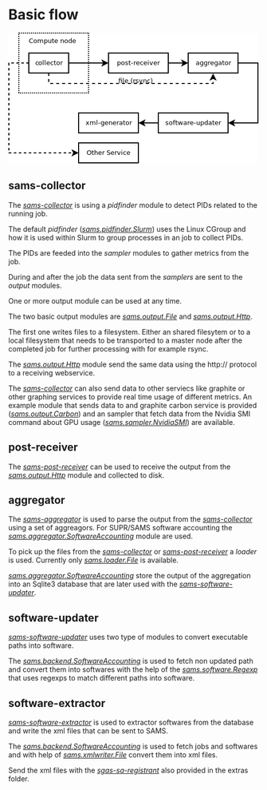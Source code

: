 
# Basic flow

![flow](flow.png "flow")

## sams-collector

The [*sams-collector*](sams-collector.md) is using a *pidfinder* module to detect PIDs related to the running job.

The default *pidfinder* ([*sams.pidfinder.Slurm*](pidfinder/Slurm.md)) uses the Linux CGroup and how it is used within
Slurm to group processes in an job to collect PIDs.

The PIDs are feeded into the *sampler* modules to gather metrics from the job.

During and after the job the data sent from the *samplers* are sent to the *output* modules.

One or more output module can be used at any time.

The two basic output modules are [*sams.output.File*](output/File.md) and [*sams.output.Http*](output/Http.md).

The first one writes files to a filesystem. Either an shared filesytem or to a local filesystem that needs to 
be transported to a master node after the completed job for further processing with for example rsync.

The [*sams.output.Http*](output/Http.md) module send the same data using the http:// protocol to a receiving webservice.

The [*sams-collector*](sams-collector.md) can also send data to other serviecs like graphite or other graphing services to provide
real time usage of different metrics. An example module that sends data to and graphite carbon service is 
provided ([*sams.output.Carbon*](output/Carbon.md)) and an sampler that fetch
data from the Nvidia SMI command about GPU usage ([*sams.sampler.NvidiaSMI*](sampler/NvidiaSMI.md)) are available.

## post-receiver

The [*sams-post-receiver*](sams-post-receiver.md) can be used to receive the output 
from the [*sams.output.Http*](output/Http.md) module and collected to disk.

## aggregator

The [*sams-aggregator*](sams-aggregator.md) is used to parse the output from the [*sams-collector*](sams-collector.md) using a set of 
aggreagors. For SUPR/SAMS software accounting the [*sams.aggregator.SoftwareAccounting*](aggregator/SoftwareAccounting.md) 
module are used.

To pick up the files from the [*sams-collector*](sams-collector.md) or [*sams-post-receiver*](sams-post-receiver.md) a
*loader* is used. Currently only [*sams.loader.File*](loader/File.md) is available.

[*sams.aggregator.SoftwareAccounting*](aggregator/SoftwareAccounting.md) store the output of the aggregation into an Sqlite3 database
that are later used with the [*sams-software-updater*](sams-software-updater.md).

## software-updater

[*sams-software-updater*](sams-software-updater.md) uses two type of modules to convert executable paths into software.

The [*sams.backend.SoftwareAccounting*](backend/SoftwareAccounting.md) is used to fetch non updated path and convert them
into softwares with the help of the [*sams.software.Regexp*](software/Regexp.md) that uses regexps to match different paths into software.

## software-extractor

[*sams-software-extractor*](sams-software-extractor.md) is used to extractor softwares from the database and write the xml files that can be sent to SAMS.

The [*sams.backend.SoftwareAccounting*](backend/SoftwareAccounting.md) is used to fetch jobs and softwares and with help of [*sams.xmlwriter.File*](xmlwriter/File.md) convert them into xml files.

Send the xml files with the [*sgas-sa-registrant*](https://github.com/hpc2n/sams) also provided in the extras folder.
